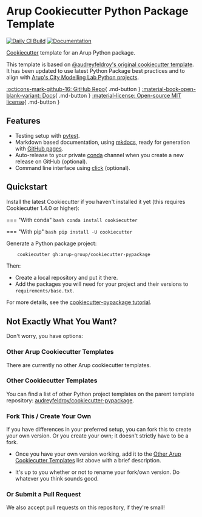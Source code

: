 # Arup Cookiecutter Python Package Template

[![Daily CI Build](https://github.com/arup-group/cookiecutter-pypackage/actions/workflows/daily-scheduled-ci.yml/badge.svg)](https://github.com/arup-group/cookiecutter-pypackage/actions/workflows/daily-scheduled-ci.yml)
[![Documentation](https://github.com/arup-group/cookiecutter-pypackage/actions/workflows/pages/pages-build-deployment/badge.svg?branch=gh-pages)](https://arup-group.github.io/cookiecutter-pypackage)

[Cookiecutter] template for an Arup Python package.

This template is based on [@audreyfeldroy's original cookiecutter template](https://github.com/audreyfeldroy/cookiecutter-pypackage).
It has been updated to use latest Python Package best practices and to align with [Arup's City Modelling Lab Python projects](https://github.com/search?q=topic%3Acml+org%3Aarup-group&type=repositories).


[:octicons-mark-github-16: GitHub Repo](https://github.com/arup-group/cookiecutter-pypackage "GitHub repository"){ .md-button }
[:material-book-open-blank-variant: Docs](https://arup-group.github.io/cookiecutter-pypackage "Documentation"){ .md-button }
[:material-license: Open-source MIT license](https://opensource.org/license/mit/ "MIT License"){ .md-button }

## Features

* Testing setup with [pytest].
* Markdown based documentation, using [mkdocs], ready for generation with [GitHub pages][github-pages].
* Auto-release to your private [conda] channel when you create a new release on GitHub (optional).
* Command line interface using [click] (optional).

[Cookiecutter]: https://github.com/cookiecutter/cookiecutter
[pytest]: https://docs.pytest.org
[mkdocs]: https://pypi.org/project/mkdocs/
[github-pages]: https://pages.github.com
[conda]: https://anaconda.org
[click]: https://click.palletsprojects.com

## Quickstart

Install the latest Cookiecutter if you haven't installed it yet (this requires Cookiecutter 1.4.0 or higher):

=== "With conda"
    ``` bash
        conda install cookiecutter
    ```

=== "With pip"
    ``` bash
        pip install -U cookiecutter
    ```

Generate a Python package project:

``` bash
    cookiecutter gh:arup-group/cookiecutter-pypackage
```

Then:

* Create a local repository and put it there.
* Add the packages you will need for your project and their versions to `requirements/base.txt`.

For more details, see the [cookiecutter-pypackage tutorial](https://arup-group.github.io/cookiecutter-pypackage/latest/tutorial).


## Not Exactly What You Want?

Don't worry, you have options:

### Other Arup Cookiecutter Templates

There are currently no other Arup cookiecutter templates.

### Other Cookiecutter Templates

You can find a list of other Python project templates on the parent template repository: [audreyfeldroy/cookiecutter-pypackage](https://github.com/audreyfeldroy/cookiecutter-pypackage).

### Fork This / Create Your Own

If you have differences in your preferred setup, you can fork this to create your own version.
Or you create your own; it doesn't strictly have to be a fork.

* Once you have your own version working, add it to the [Other Arup Cookiecutter Templates](#other-arup-cookiecutter-templates) list above with a brief description.

* It's up to you whether or not to rename your fork/own version. Do whatever you think sounds good.

### Or Submit a Pull Request

We also accept pull requests on this repository, if they're small!